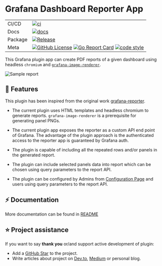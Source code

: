 # Grafana Dashboard Reporter App

|         |                                                                                                                                                                                                                                                                                                                                                                                                                 |
| ------- | --------------------------------------------------------------------------------------------------------------------------------------------------------------------------------------------------------------------------------------------------------------------------------------------------------------------------------------------------------------------------------------------------------------- |
| CI/CD   | [![ci](https://github.com/mahendrapaipuri/grafana-dashboard-reporter-app/actions/workflows/ci.yml/badge.svg?branch=main)](https://github.com/mahendrapaipuri/grafana-dashboard-reporter-app/actions/workflows/ci.yml?query=branch%3Amain)                                                |
| Docs    | [![docs](https://img.shields.io/badge/docs-passing-green?style=flat&link=https://github.com/mahendrapaipuri/grafana-dashboard-reporter-app/blob/main/src/README.md)](https://github.com/mahendrapaipuri/grafana-dashboard-reporter-app/blob/main/src/README.md)                                                                                                                                                                                                                               |
| Package | [![Release](https://img.shields.io/github/v/release/mahendrapaipuri/grafana-dashboard-reporter-app.svg?include_prereleases)](https://github.com/mahendrapaipuri/grafana-dashboard-reporter-app/releases/latest)                                                                                                                                                                     |
| Meta    | [![GitHub License](https://img.shields.io/github/license/mahendrapaipuri/grafana-dashboard-reporter-app)](https://gitlab.com/mahendrapaipuri/grafana-dashboard-reporter-app) [![Go Report Card](https://goreportcard.com/badge/github.com/mahendrapaipuri/grafana-dashboard-reporter-app)](https://goreportcard.com/report/github.com/mahendrapaipuri/grafana-dashboard-reporter-app) [![code style](https://img.shields.io/badge/code%20style-gofmt-blue.svg)](https://pkg.go.dev/cmd/gofmt) |

This Grafana plugin app can create PDF reports of a given dashboard using headless `chromium`
and [`grafana-image-renderer`](https://github.com/grafana/grafana-image-renderer).

![Sample report](https://github.com/mahendrapaipuri/grafana-dashboard-reporter-app/blob/main/docs/pngs/sample_report.png)

## 🎯 Features

This plugin has been inspired from the original work
[grafana-reporter](https://github.com/IzakMarais/reporter).

- The current plugin uses HTML templates and headless chromium to generate reports.
  `grafana-image-renderer` is a prerequisite for generating panel PNGs.

- The current plugin app exposes the reporter as a custom API end point of Grafana.
  The advantage of the plugin approach is the authenticated
  access to the reporter app is guaranteed by Grafana auth.

- The plugin is capable of including all the repeated rows and/or panels in the
  generated report.

- The plugin can include selected panels data into report which can be chosen using
  query parameters to the report API.

- The plugin can be configured by Admins from [Configuration Page](./src/img/light.png)
  and users using query parameters to the report API.

## ⚡️ Documentation

More documentation can be found in [README](./src/README.md)

## ⭐️ Project assistance

If you want to say **thank you** or/and support active development of plugin:

- Add a [GitHub Star](https://github.com/mahendrapaipuri/grafana-dashboard-reporter-app) to the project.
- Write articles about project on [Dev.to](https://dev.to/), [Medium](https://medium.com/) or personal blog.
